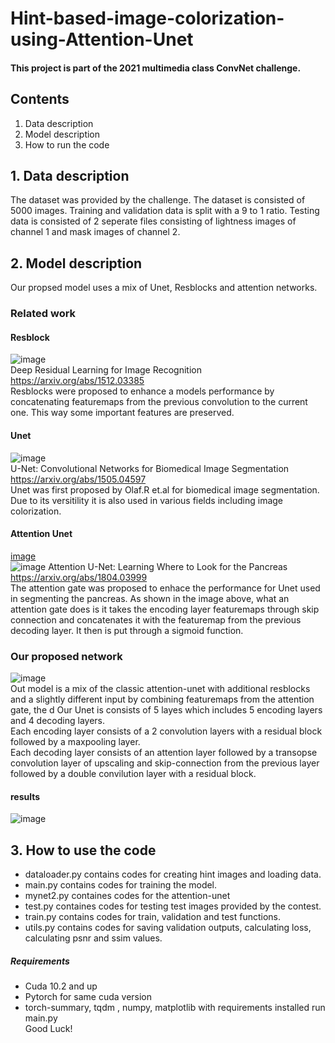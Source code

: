 # Hint-based-image-colorization-using-Attention-Unet

#### This project is part of the 2021 multimedia class ConvNet challenge.
<!-- http://cvipcc.com/leaderboard/colorization -->

## Contents
1. Data description
2. Model description
3. How to run the code

## 1. Data description
The dataset was provided by the challenge. The dataset is consisted of 5000 images. Training and validation data is split with a 9 to 1 ratio. Testing data is consisted of 2 seperate files consisting of lightness images of channel 1 and mask images of channel 2.

## 2. Model description
Our propsed model uses a mix of Unet, Resblocks and attention networks.

### Related work

#### Resblock
![image](https://github.com/sungyoonahn/multimedia_term_project/blob/main/resblock.png)<br>
Deep Residual Learning for Image Recognition https://arxiv.org/abs/1512.03385<br>
Resblocks were proposed to enhance a models performance by concatenating featuremaps from the previous convolution to the current one. This way some important features are preserved.

#### Unet
![image](https://user-images.githubusercontent.com/51948435/119621354-facf3500-be40-11eb-8177-19db9b5a1087.png)<br>
U-Net: Convolutional Networks for Biomedical Image Segmentation https://arxiv.org/abs/1505.04597<br>
Unet was first proposed by Olaf.R et.al for biomedical image segmentation. Due to its versitility it is also used in various fields including image colorization.

#### Attention Unet
[image](https://github.com/sungyoonahn/multimedia_term_project/blob/main/attention_layer.png)<br>
![image](https://user-images.githubusercontent.com/51948435/119641508-b5b4fe00-be54-11eb-9757-6f54edaca72c.png)
Attention U-Net: Learning Where to Look for the Pancreas https://arxiv.org/abs/1804.03999<br>
The attention gate was proposed to enhace the performance for Unet used in segmenting the pancreas. As shown in the image above, what an attention gate does is it takes the encoding layer featuremaps through skip connection and concatenates it with the featuremap from the previous decoding layer. It then is put through a sigmoid function. 

### Our proposed network

![image](https://github.com/sungyoonahn/multimedia_term_project/blob/main/mynet2.png)<br>
Out model is a mix of the classic attention-unet with additional resblocks and a slightly different input by combining featuremaps from the attention gate, the d
Our Unet is consists of 5 layes which includes 5 encoding layers and 4 decoding layers.<br>
Each encoding layer consists of a 2 convolution layers with a residual block followed by a maxpooling layer.<br>
Each decoding layer consists of an attention layer followed by a transopse convolution layer of upscaling and skip-connection from the previous layer followed by a double convilution layer with a residual block.<br>

#### results
![image](https://github.com/sungyoonahn/multimedia_term_project/blob/main/colorization_output.png)<br>

## 3. How to use the code
- dataloader.py contains codes for creating hint images and loading data.
- main.py contains codes for training the model.
- mynet2.py containes codes for the attention-unet
- test.py containes codes for testing test images provided by the contest.
- train.py contains codes for train, validation and test functions.
- utils.py contains codes for saving validation outputs, calculating loss, calculating psnr and ssim values.
 ##### Requirements
- Cuda 10.2 and up
- Pytorch for same cuda version
- torch-summary, tqdm , numpy, matplotlib
with requirements installed run main.py<br>
Good Luck!
